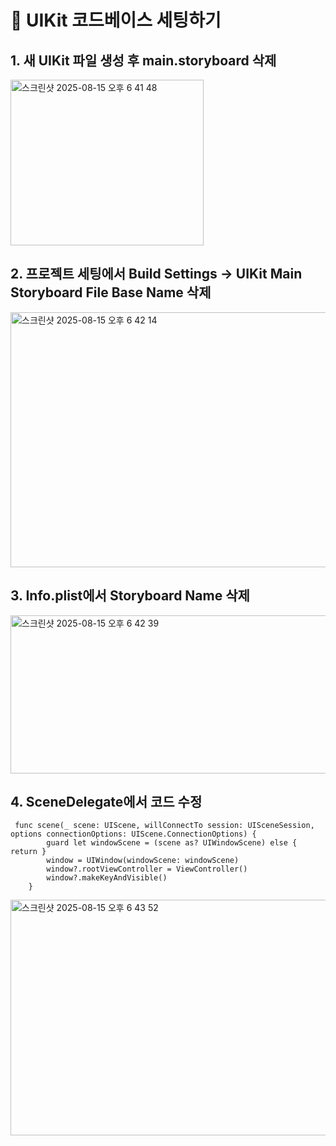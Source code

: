 # 🤔 UIKit 코드베이스 세팅하기

## 1. 새 UIKit 파일 생성 후 main.storyboard 삭제
<img width="309" height="265" alt="스크린샷 2025-08-15 오후 6 41 48" src="https://github.com/user-attachments/assets/eb883f07-2212-4a93-aa19-9f799d3363f3" />

<br>

## 2. 프로젝트 세팅에서 Build Settings -> UIKit Main Storyboard File Base Name 삭제
<img width="1121" height="408" alt="스크린샷 2025-08-15 오후 6 42 14" src="https://github.com/user-attachments/assets/2b02fc9a-7901-492b-8caf-cf6b38cdc5e9" />

<br>

## 3. Info.plist에서 Storyboard Name 삭제
<img width="1136" height="253" alt="스크린샷 2025-08-15 오후 6 42 39" src="https://github.com/user-attachments/assets/9997a2f9-d197-4eb5-ab82-ef359c3cf56b" />


<br>

## 4. SceneDelegate에서 코드 수정
```
 func scene(_ scene: UIScene, willConnectTo session: UISceneSession, options connectionOptions: UIScene.ConnectionOptions) {
        guard let windowScene = (scene as? UIWindowScene) else { return }
        window = UIWindow(windowScene: windowScene)
        window?.rootViewController = ViewController()
        window?.makeKeyAndVisible()
    }
```
<img width="990" height="377" alt="스크린샷 2025-08-15 오후 6 43 52" src="https://github.com/user-attachments/assets/c1c9782d-cc98-4132-86af-e328cdb605a3" />
